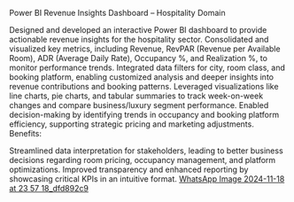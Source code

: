 Power BI Revenue Insights Dashboard – Hospitality Domain

Designed and developed an interactive Power BI dashboard to provide actionable revenue insights for the hospitality sector.
Consolidated and visualized key metrics, including Revenue, RevPAR (Revenue per Available Room), ADR (Average Daily Rate), Occupancy %, and Realization %, to monitor performance trends.
Integrated data filters for city, room class, and booking platform, enabling customized analysis and deeper insights into revenue contributions and booking patterns.
Leveraged visualizations like line charts, pie charts, and tabular summaries to track week-on-week changes and compare business/luxury segment performance.
Enabled decision-making by identifying trends in occupancy and booking platform efficiency, supporting strategic pricing and marketing adjustments.
Benefits:

Streamlined data interpretation for stakeholders, leading to better business decisions regarding room pricing, occupancy management, and platform optimizations.
Improved transparency and enhanced reporting by showcasing critical KPIs in an intuitive format.
[WhatsApp Image 2024-11-18 at 23 57 18_dfd892c9](https://github.com/user-attachments/assets/03abf4e5-1fcf-4df5-b3ef-57d8c08eed01)
